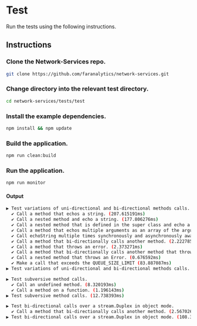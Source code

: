 # Test

Run the tests using the following instructions.

## Instructions

### Clone the Network-Services repo.
```bash
git clone https://github.com/faranalytics/network-services.git
```
### Change directory into the relevant test directory.
```bash
cd network-services/tests/test
```
### Install the example dependencies.
```bash
npm install && npm update
```
### Build the application.
```bash
npm run clean:build
```
### Run the application.
```bash
npm run monitor
```
#### Output
```bash
▶ Test variations of uni-directional and bi-directional methods calls.
  ✔ Call a method that echos a string. (207.615191ms)
  ✔ Call a nested method and echo a string. (177.806276ms)
  ✔ Call a nested method that is defined in the super class and echo a string. (162.123323ms)
  ✔ Call a method that echos multiple arguments as an array of the arguments. (433.094951ms)
  ✔ Call echoString multiple times synchronously and asynchronously await their results. (375.622352ms)
  ✔ Call a method that bi-directionally calls another method. (2.222785ms)
  ✔ Call a method that throws an error. (2.373271ms)
  ✔ Call a method that bi-directionally calls another method that throws an Error. (1.903081ms)
  ✔ Call a nested method that throws an Error. (0.676592ms)
  ✔ Make a call that exceeds the QUEUE_SIZE_LIMIT (83.887087ms)
▶ Test variations of uni-directional and bi-directional methods calls. (1458.196747ms)

▶ Test subversive method calls.
  ✔ Call an undefined method. (8.320193ms)
  ✔ Call a method on a function. (1.196143ms)
▶ Test subversive method calls. (12.738393ms)

▶ Test bi-directional calls over a stream.Duplex in object mode.
  ✔ Call a method that bi-directionally calls another method. (2.567026ms)
▶ Test bi-directional calls over a stream.Duplex in object mode. (108.381586ms)
```